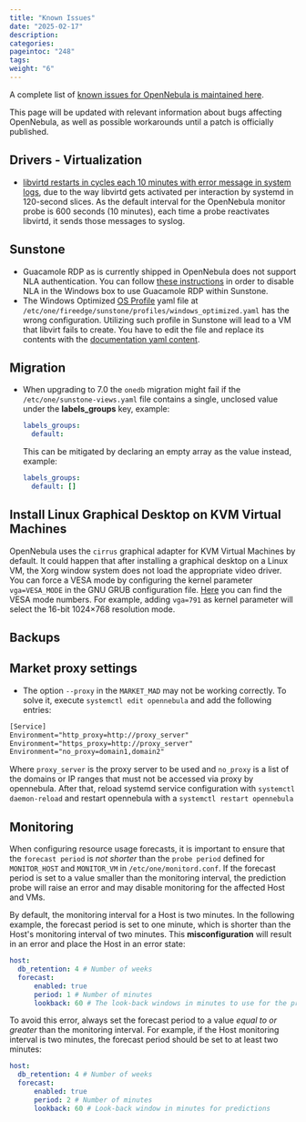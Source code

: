 ```yaml
---
title: "Known Issues"
date: "2025-02-17"
description:
categories:
pageintoc: "248"
tags:
weight: "6"
---
```


<a id="known-issues"></a>

<!--# Known Issues -->

A complete list of [known issues for OpenNebula is maintained here](https://github.com/OpenNebula/one/issues?q=is%3Aopen+is%3Aissue+label%3A%22Type%3A+Bug%22+label%3A%22Status%3A+Accepted%22).

This page will be updated with relevant information about bugs affecting OpenNebula, as well as possible workarounds until a patch is officially published.

## Drivers - Virtualization

- [libvirtd restarts in cycles each 10 minutes with error message in system logs](https://github.com/OpenNebula/one/issues/6463), due to the way libvirtd gets activated per interaction by systemd in 120-second slices. As the default interval for the OpenNebula monitor probe is 600 seconds (10 minutes), each time a probe reactivates libvirtd, it sends those messages to syslog.

## Sunstone

- Guacamole RDP as is currently shipped in OpenNebula does not support NLA authentication. You can follow [these instructions](https://www.parallels.com/blogs/ras/disabling-network-level-authentication/) in order to disable NLA in the Windows box to use Guacamole RDP within Sunstone.
- The Windows Optimized [OS Profile](../../../product/virtual_machines_operation/guest_operating_systems/os_profile.md) yaml file at `/etc/one/fireedge/sunstone/profiles/windows_optimized.yaml` has the wrong configuration. Utilizing such profile in Sunstone will lead to a VM that libvirt fails to create. You have to edit the file and replace its contents with the [documentation yaml content](../../../product/virtual_machines_operation/guest_operating_systems/os_profile.md#profile-chain-loading). 

## Migration

- When upgrading to 7.0 the `onedb` migration might fail if the `/etc/one/sunstone-views.yaml` file contains a single, unclosed value under the **labels_groups** key, example:

  ```yaml
  labels_groups:
    default:
  ```

  This can be mitigated by declaring an empty array as the value instead, example:

  ```yaml
  labels_groups:
    default: []
  ```

## Install Linux Graphical Desktop on KVM Virtual Machines

OpenNebula uses the `cirrus` graphical adapter for KVM Virtual Machines by default. It could happen that after installing a graphical desktop on a Linux VM, the Xorg window system does not load the appropriate video driver. You can force a VESA mode by configuring the kernel parameter `vga=VESA_MODE` in the GNU GRUB configuration file. [Here](https://en.wikipedia.org/wiki/VESA_BIOS_Extensions#Linux_video_mode_numbers/) you can find the VESA mode numbers. For example, adding `vga=791` as kernel parameter will select the 16-bit 1024×768 resolution mode.

## Backups


## Market proxy settings

- The option `--proxy` in the `MARKET_MAD` may not be working correctly. To solve it, execute `systemctl edit opennebula` and add the following entries:

```default
[Service]
Environment="http_proxy=http://proxy_server"
Environment="https_proxy=http://proxy_server"
Environment="no_proxy=domain1,domain2"
```

Where `proxy_server` is the proxy server to be used and `no_proxy` is a list of the domains or IP ranges that must not be accessed via proxy by opennebula. After that, reload systemd service configuration with `systemctl daemon-reload` and restart opennebula with a `systemctl restart opennebula`

## Monitoring

When configuring resource usage forecasts, it is important to ensure that the `forecast period` is _not shorter_ than the `probe period` defined for `MONITOR_HOST` and `MONITOR_VM` in `/etc/one/monitord.conf`. If the forecast period is set to a value smaller than the monitoring interval, the prediction probe will raise an error and may disable monitoring for the affected Host and VMs.

By default, the monitoring interval for a Host is two minutes. In the following example, the forecast period is set to one minute, which is shorter than the Host's monitoring interval of two minutes. This **misconfiguration** will result in an error and place the Host in an error state:

```yaml
host:
  db_retention: 4 # Number of weeks
  forecast:
      enabled: true
      period: 1 # Number of minutes
      lookback: 60 # The look-back windows in minutes to use for the predictions
```

To avoid this error, always set the forecast period to a value _equal to or greater_ than the monitoring interval. For example, if the Host monitoring interval is two minutes, the forecast period should be set to at least two minutes:

```yaml
host:
  db_retention: 4 # Number of weeks
  forecast:
      enabled: true
      period: 2 # Number of minutes
      lookback: 60 # Look-back window in minutes for predictions
```

